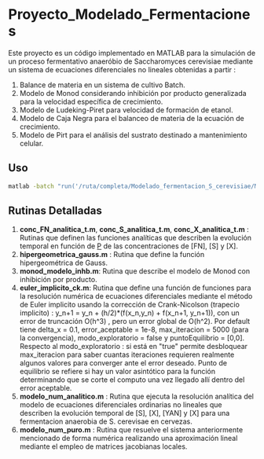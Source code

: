 # Proyecto_Modelado_Fermentaciones

Este proyecto es un código implementado en MATLAB para la simulación de un proceso fermentativo anaeróbio de Saccharomyces cerevisiae mediante un sistema de ecuaciones diferenciales no lineales obtenidas a partir : 
1. Balance de materia en un sistema de cultivo Batch.
2. Modelo de Monod considerando inhibición por producto generalizada para la velocidad específica de crecimiento.
3. Modelo de Ludeking-Piret para velocidad de formación de etanol.
4. Modelo de Caja Negra para el balanceo de materia de la ecuación de crecimiento.
5. Modelo de Pirt para el análisis del sustrato destinado a mantenimiento celular.

## Uso

```bash
matlab -batch "run('/ruta/completa/Modelado_fermentacion_S_cerevisiae/Modelado_S_cerevisiae.m')"
```

## Rutinas Detalladas

1. **conc_FN_analitica_t.m**, **conc_S_analitica_t.m**, **conc_X_analitica_t.m** : Rutinas que definen las funciones analíticas que describen la evolución temporal en función de [P](t) de las concentraciones de [FN], [S] y [X].
2. **hipergeometrica_gauss.m** : Rutina que define la función hipergeométrica de Gauss.
3. **monod_modelo_inhb.m**: Rutina que describe el modelo de Monod con inhibición por producto.
4. **euler_implicito_ck.m**: Rutina que define una función de funciones para la resolución numérica de ecuaciones diferenciales mediante el método de Euler implicito usando la corrección de Crank-Nicolson (trapecio implicito) :  y_n+1 = y_n + (h/2)*(f(x_n,y_n) + f(x_n+1, y_n+1)), con un error de truncación O(h^3) , pero un error global de O(h^2). Por default tiene delta_x = 0.1, error_aceptable = 1e-8, max_iteracion = 5000 (para la convergencia), modo_exploratorio = false y puntoEquilibrio = [0,0].  Respecto al modo_exploratorio : si está en "true" permite desbloquear max_iteracion para saber cuantas iteraciones requieren realmente algunos valores para converger ante el error deseado. Punto de equilibrio se refiere si hay un valor asintótico para la función determinando que se corte el computo una vez llegado allí dentro del error aceptable.
5. **modelo_num_analitico.m** : Rutina que ejecuta la resolución analítica del modelo de ecuaciones diferenciales ordinarias no lineales que describen la evolución temporal de [S], [X], [YAN] y [X] para una fermentacion anaerobia de S. cerevisae en cervezas.
6. **modelo_num_puro.m** : Rutina que resuelve el sistema anteriormente mencionado de forma numérica realizando una aproximación lineal mediante el empleo de matrices jacobianas locales. 
